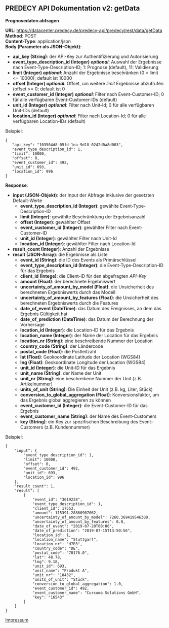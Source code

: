 ## PREDECY API Dokumentation v2: getData

__Prognosedaten abfragen__

__URL__: https://datacenter.predecy.de/predecy-api/predecy/rest/data/getData 
__Method__: POST  
__Content-Type__: application/json  
__Body (Parameter als JSON-Objekt)__:
  * __api_key (String)__: der API-Key zur Authentifizierung und Autorisierung
  * **event_type_description_id (Integer) _optional_**: Auswahl der Ergebnisse nach Event-Type-Description-ID; 1: Prognose (default), 11: Validierung
  * **limit (Integer) _optional_**: Anzahl der Ergebnisse beschränken (0 < limit <= 10000); default ist 10000
  * **offset (Integer) _optional_**: Offset, um weitere _limit_ Ergebnisse abzufrufen (offset >= 0; default ist 0 
  * **event_customer_id (Integer) _optional_**: Filter nach Event-Customer-ID; 0 für alle verfügbaren Event-Customer-IDs (default)
  * **unit_id (Integer) _optional_**: Filter nach Unit-Id; 0 für alle verfügbaren Unit-IDs (default)
  * **location_id (Integer) _optional_**: Filter nach Location-Id; 0 für alle verfügbaren Location-IDs (default)
  

  Beispiel:  
  ```
  {
     "api_key": "103504d8-05fd-1ea-9d18-0242d0a8d003",
     "event_type_description_id": 1,
     "limit": 10000,
     "offset": 0,
     "event_customer_id": 492,
     "unit_id": 693,
     "location_id": 996
  }
  ```
  
__Response__:
  * __input (JSON-Objekt)__: der Input der Abfrage inklusive der gesetzten Default-Werte
    * __event_type_description_id (Integer)__: gewählte Event-Type-Description-ID
    * __limit (Integer)__: gewählte Beschränktung der Ergebnisanzahl
    * __offset (Integer)__: gewählter Offset
    * __event_customer_id (Integer)__: gewählter Filter nach Event-Customer-ID
    * __unit_id (Integer)__: gewählter Filter nach Unit-Id
    * __location_id (Integer)__: gewählter Filter nach Location-Id
  * __result_count (Integer)__: Anzahl der Ergebnisse
  * __result (JSON-Array)__: die Ergebnisse als Liste
      * __event_id (String)__: die ID des Events als Primärschlüssel
      * __event_type_description_id (Integer)__: die Event-Type-Description-ID für das Ergebnis
      * __client_id (Intege)__: die Client-ID für den abgefragten _API-Key_
      * __amount (Float)__: der berechnete Ergebniswert
      * __uncertainty_of_amount_by_model (Float)__: die Unsicherheit des berechneten Ergebniswerts durch das Modell
      * __uncertainty_of_amount_by_features (Float)__: die Unsicherheit des berechneten Ergebniswerts durch die Features
      * __date_of_event (DateTime)__: das Datum des Ereignisses, an dem das Ergebnis Gültigkeit hat
      * __date_of_prediction (DateTime)__: das Datum der Berechnung der Vorhersage
      * __location_id (Integer)__: die Location-ID für das Ergebnis
      * __location_name (Integer)__: der Name der Location für das Ergebnis
      * __location_nr (String)__: eine beschreibende Nummer der Location
      * __country_code (String)__: der Ländercode
      * __postal_code (Float)__: die Postleitzahl
      * __lat (Float)__: Geokoordinate Latitude der Location (WGS84)
      * __lng (Float)__: Geokoordinate Longitude der Location (WGS84)
      * __unit_id (Integer)__: die Unit-ID für das Ergebnis
      * __unit_name (String)__: der Name der Unit
      * __unit_nr (String)__: eine beschreibene Nummer der Unit (z.B. Artikelnummer)
      * __units_of_unit (String)__: Die Einheit der Unit (z.B. kg, Liter, Stück)
      * __conversion_to_global_aggregation (Float)__: Konversionsfaktor, um das Ergebnis global aggregieren zu können 
      * __event_customer_id (Integer)__: die Event-Customer-ID für das Ergebnis
      * __event_customer_name (String)__: der Name des Event-Customers
      * __key (String)__: ein Key zur spezifischen Beschreibung des Event-Customers (z.B. Kundennummer)
  
  Beispiel: 
  ```
  {
      "input": {
          "event_type_description_id": 1,
          "limit": 10000,
          "offset": 0,
          "event_customer_id": 492,
          "unit_id": 693,
          "location_id": 996
      },
      "result_count": 1,
      "result": [
          {
              "event_id": "3619228",
              "event_type_description_id": 1,
              "client_id": 17553,
              "amount": 115391.28860907062,
              "uncertainty_of_amount_by_model": 7260.369419546308,
              "uncertainty_of_amount_by_features": 0.0,
              "date_of_event": "2019-07-20T00:00",
              "date_of_prediction": "2019-07-15T13:50:56",
              "location_id": 1,
              "location_name": "Stuttgart",
              "location_nr": "H7B3",
              "country_code": "DE",
              "postal_code": "70176.0",
              "lat": 48.78,
              "lng": 9.18,
              "unit_id": 693,
              "unit_name": "Produkt A",
              "unit_nr": "18432",
              "units_of_unit": "Stück",
              "conversion_to_global_aggregation": 1.0,
              "event_customer_id": 492,
              "event_customer_name": "Curcuma Solutions GmbH",
              "key": "16543"  
          }
      ]
  }
  ```
  
  [Impressum](https://www.spicetech.de/#Impressum)
  